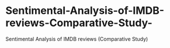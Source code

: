 # Sentimental-Analysis-of-IMDB-reviews-Comparative-Study-
Sentimental Analysis of IMDB reviews (Comparative Study)
